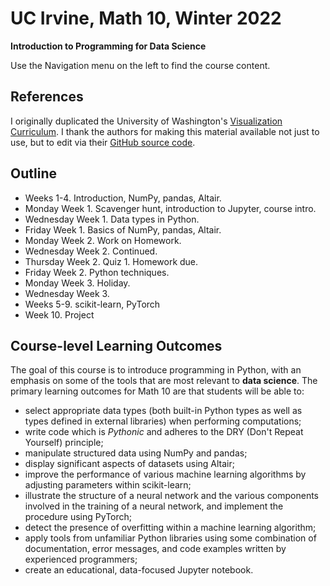 # UC Irvine, Math 10, Winter 2022 

**Introduction to Programming for Data Science**

Use the Navigation menu on the left to find the course content. 

## References

I originally duplicated the University of Washington's [Visualization Curriculum](https://uwdata.github.io/visualization-curriculum/intro.html).
I thank the authors for making this material available not just to use, but to edit via their [GitHub source code](https://github.com/uwdata/visualization-curriculum).

## Outline

* Weeks 1-4.  Introduction, NumPy, pandas, Altair.
* Monday Week 1.  Scavenger hunt, introduction to Jupyter, course intro.
* Wednesday Week 1.  Data types in Python.
* Friday Week 1.  Basics of NumPy, pandas, Altair.
* Monday Week 2.  Work on Homework.
* Wednesday Week 2.  Continued.
* Thursday Week 2.  Quiz 1.  Homework due.
* Friday Week 2.  Python techniques.
* Monday Week 3.  Holiday.
* Wednesday Week 3.  
* Weeks 5-9.  scikit-learn, PyTorch
* Week 10.  Project


## Course-level Learning Outcomes

The goal of this course is to introduce programming in Python, with an emphasis on some of the tools that are most relevant to **data science**.  The primary learning outcomes for Math 10 are that students will be able to:
* select appropriate data types (both built-in Python types as well as types defined in external libraries) when performing computations;
* write code which is *Pythonic* and adheres to the DRY (Don't Repeat Yourself) principle; 
* manipulate structured data using NumPy and pandas;
* display significant aspects of datasets using Altair;
* improve the performance of various machine learning algorithms by adjusting parameters within scikit-learn;
* illustrate the structure of a neural network and the various components involved in the training of a neural network, and implement the procedure using PyTorch;
* detect the presence of overfitting within a machine learning algorithm;
* apply tools from unfamiliar Python libraries using some combination of documentation, error messages, and code examples written by experienced programmers;
* create an educational, data-focused Jupyter notebook.